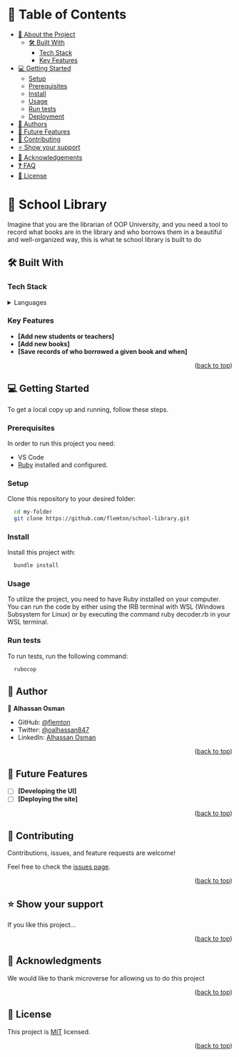 # 📗 Table of Contents

- [📖 About the Project](#about-project)
  - [🛠 Built With](#built-with)
    - [Tech Stack](#tech-stack)
    - [Key Features](#key-features)
- [💻 Getting Started](#getting-started)
  - [Setup](#setup)
  - [Prerequisites](#prerequisites)
  - [Install](#install)
  - [Usage](#usage)
  - [Run tests](#run-tests)
  - [Deployment](#triangular_flag_on_post-deployment)
- [👥 Authors](#authors)
- [🔭 Future Features](#future-features)
- [🤝 Contributing](#contributing)
- [⭐️ Show your support](#support)
- [🙏 Acknowledgements](#acknowledgements)
- [❓ FAQ](#faq)
- [📝 License](#license)

<!-- PROJECT DESCRIPTION -->

# 📖 School Library <a name="about-project"></a>

 Imagine that you are the librarian of OOP University, and you need a tool to record what books are in the library and who borrows them in a beautiful and well-organized way, this is what te school library is built to do

## 🛠 Built With <a name="built-with"></a>

### Tech Stack <a name="tech-stack"></a>

<details>
<summary>Languages</summary>
  <ul>
    <li>Ruby</li>
  </ul>
</details>

<!-- Features -->

### Key Features <a name="key-features"></a>

- **[Add new students or teachers]**
- **[Add new books]**
- **[Save records of who borrowed a given book and when]**

<p align="right">(<a href="#readme-top">back to top</a>)</p>

<!-- GETTING STARTED -->

## 💻 Getting Started <a name="getting-started"></a>

To get a local copy up and running, follow these steps.

### Prerequisites

In order to run this project you need:

- VS Code
- [Ruby](https://www.ruby-lang.org/en/documentation/installation/) installed and configured.

### Setup

Clone this repository to your desired folder:

```sh
  cd my-folder
  git clone https://github.com/flemton/school-library.git
```

### Install

Install this project with:

```sh
  bundle install
```

### Usage


To utilize the project, you need to have Ruby installed on your computer. You can run the code by either using the IRB terminal with WSL (Windows Subsystem for Linux) or by executing the command ruby decoder.rb in your WSL terminal.

### Run tests

To run tests, run the following command:

```sh
  rubocop
```

<!-- AUTHORS -->

## 👥 Author <a name="authors"></a>

👤 **Alhassan Osman**

- GitHub: [@flemton](https://github.com/flemton)
- Twitter: [@oalhassan847](https://mobile.twitter.com/oalhassan847)
- LinkedIn: [Alhassan Osman](https://www.linkedin.com/in/newtongh/)

<p align="right">(<a href="#readme-top">back to top</a>)</p>

<!-- FUTURE FEATURES -->

## 🔭 Future Features <a name="future-features"></a>

- [ ] **[Developing the UI]**
- [ ] **[Deploying the site]**

<p align="right">(<a href="#readme-top">back to top</a>)</p>

<!-- CONTRIBUTING -->

## 🤝 Contributing <a name="contributing"></a>

Contributions, issues, and feature requests are welcome!

Feel free to check the [issues page](../../../issues/).

<p align="right">(<a href="#readme-top">back to top</a>)</p>

<!-- SUPPORT -->

## ⭐️ Show your support <a name="support"></a>

If you like this project...

<p align="right">(<a href="#readme-top">back to top</a>)</p>

<!-- ACKNOWLEDGEMENTS -->

## 🙏 Acknowledgments <a name="acknowledgements"></a>

We would like to thank microverse for allowing us to do this project

<p align="right">(<a href="#readme-top">back to top</a>)</p>

<!-- FAQ (optional) -->

## 📝 License <a name="license"></a>

This project is [MIT](./LICENSE) licensed.

<p align="right">(<a href="#readme-top">back to top</a>)</p>
